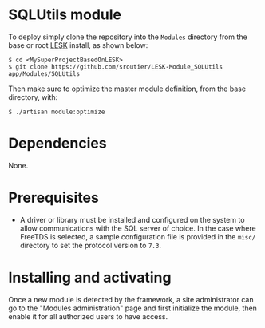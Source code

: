 # SQLUtils module

To deploy simply clone the repository into the ```Modules``` directory from the base or root [LESK](https://github.com/sroutier/laravel-enterprise-starter-kit) install, as shown below:
```
$ cd <MySuperProjectBasedOnLESK>
$ git clone https://github.com/sroutier/LESK-Module_SQLUtils app/Modules/SQLUtils
```

Then make sure to optimize the master module definition, from the base directory, with:
```
$ ./artisan module:optimize
```

# Dependencies
None. 

# Prerequisites
* A driver or library must be installed and configured on the system to allow communications with the SQL server of 
choice. In the case where FreeTDS is selected, a sample configuration file is provided in the ```misc/``` directory
to set the protocol version to ```7.3```.

# Installing and activating
Once a new module is detected by the framework, a site administrator can go to the "Modules administration" page 
and first initialize the module, then enable it for all authorized users to have access.
  
  
